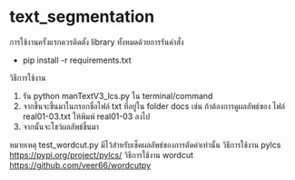 # text_segmentation
การใช้งานครั้งแรกควรติดตั้ง library ทั้งหมดด้วยการรันคำสั่ง
- pip install -r requirements.txt 

วิธีการใช้งาน
1. รัน python manTextV3_lcs.py ใน terminal/command  
2. จากขึ้นจะขึ้นมาในกรอกชื่อไฟล์ txt ที่อยู่ใน folder docs เช่น ถ้าต้องการดูผลลัพธ์ของ ไฟล์ real01-03.txt ให้พิมพ์ real01-03 ลงไป
3. จากนั้นจะโชว์ผลลัพธ์ขึ้นมา

หมายเหตุ
test_wordcut.py มีไว้สำหรับเช็คผลลัพธ์ของการตัดคำเท่านั้น
วิธีการใช้งาน pylcs https://pypi.org/project/pylcs/
วิธีการใช้งาน wordcut https://github.com/veer66/wordcutpy
